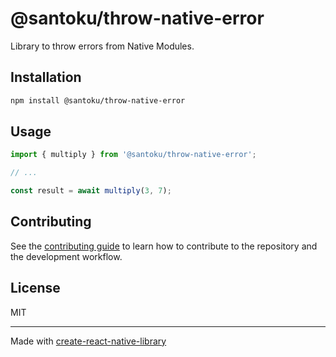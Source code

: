 # @santoku/throw-native-error

Library to throw errors from Native Modules.

## Installation

```sh
npm install @santoku/throw-native-error
```

## Usage

```js
import { multiply } from '@santoku/throw-native-error';

// ...

const result = await multiply(3, 7);
```

## Contributing

See the [contributing guide](CONTRIBUTING.md) to learn how to contribute to the repository and the development workflow.

## License

MIT

---

Made with [create-react-native-library](https://github.com/callstack/react-native-builder-bob)
